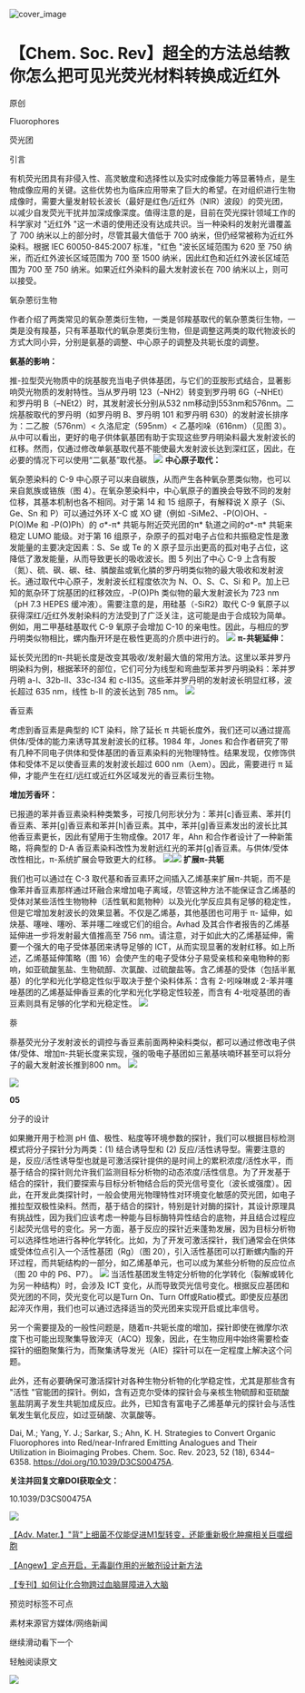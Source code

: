 ﻿![cover_image](https://mmbiz.qpic.cn/mmbiz_jpg/wzBk7nZmzgrXvtS2dibg6qE1EiaiaGuRp8ZUTlOxJRFKniaElzNat8dJq6TNSZwicKWdXcstLZy5znwGogaCibsTGc1w/0?wx_fmt=jpeg) 

#  【Chem. Soc. Rev】超全的方法总结教你怎么把可见光荧光材料转换成近红外 
 
 原创

Fluorophores

荧光团



引言

有机荧光团具有非侵入性、高灵敏度和选择性以及实时成像能力等显著特点，是生物成像应用的关键。这些优势也为临床应用带来了巨大的希望。在对组织进行生物成像时，需要大量发射较长波长（最好是红色/近红外（NIR）波段）的荧光团，以减少自发荧光干扰并加深成像深度。值得注意的是，目前在荧光探针领域工作的科学家对 "近红外 "这一术语的使用还没有达成共识。当一种染料的发射光谱覆盖了 700 纳米以上的部分时，尽管其最大值低于 700 纳米，但仍经常被称为近红外染料。根据 IEC 60050-845:2007 标准，"红色 "波长区域范围为 620 至 750 纳米，而近红外波长区域范围为 700 至 1500 纳米，因此红色和近红外波长区域范围为 700 至 750 纳米。如果近红外染料的最大发射波长在 700 纳米以上，则可以接受。



氧杂蒽衍生物

作者介绍了两类常见的氧杂蒽类衍生物，一类是邻羧基取代的氧杂蒽类衍生物，一类是没有羧基，只有苯基取代的氧杂蒽类衍生物，但是调整这两类的取代物波长的方式大同小异，分别是氨基的调整、中心原子的调整及共轭长度的调整。

**氨基的影响：**

推-拉型荧光物质中的烷基胺充当电子供体基团，与它们的亚胺形式结合，显著影响荧光物质的发射特性。当从罗丹明 123（–NH2）转变到罗丹明 6G（–NHEt）和罗丹明 B（–NEt2）时，其发射波长分别从532 nm移动到553nm和576nm。二烷基胺取代的罗丹明（如罗丹明 B、罗丹明 101 和罗丹明 630）的发射波长排序为：二乙胺（576nm）&lt; 久洛尼定（595nm）&lt; 乙基吲哚（616nm）（见图 3）。从中可以看出，更好的电子供体氨基团有助于实现这些罗丹明染料最大发射波长的红移。然而，仅通过修改单氨基取代基不能使最大发射波长达到深红区，因此，在必要的情况下可以使用“二氨基”取代基。
![](../asset/2023-10-19_64abc75382749e6549d3d8d1bb250b9b_0.gif)
**中心原子取代：**

氧杂蒽染料的 C-9 中心原子可以来自碳族，从而产生各种氧杂蒽类似物，也可以来自氮族或铬族（图 4）。在氧杂蒽染料中，中心氧原子的置换会导致不同的发射位移，其基本机制也各不相同。对于第 14 和 15 组原子，有解释说 X 原子（Si、Ge、Sn 和 P）可以通过外环 X-C 或 XO 键（例如 -SiMe2、-P(O)OH、-P(O)Me 和 -P(O)Ph）的 σ\*-π\* 共轭与附近荧光团的π\* 轨道之间的σ\*-π\* 共轭来稳定 LUMO 能级。对于第 16 组原子，杂原子的孤对电子占位和共振稳定性是激发能量的主要决定因素：S、Se 或 Te 的 X 原子显示出更高的孤对电子占位，这降低了激发能量，从而导致更长的吸收波长。图 5 列出了中心 C-9 上含有胺（氮）、硫、砜、碳、硅、膦酸盐或氧化膦的罗丹明类似物的最大吸收和发射波长。通过取代中心原子，发射波长红程度依次为 N、O、S、C、Si 和 P。加上已知的氮杂环丁烷基团的红移效应，-P(O)Ph 类似物的最大发射波长为 723 nm（pH 7.3 HEPES 缓冲液）。需要注意的是，用硅基（-SiR2）取代 C-9 氧原子以获得深红/近红外发射染料的方法受到了广泛关注，这可能是由于合成较为简单。例如，用二甲基硅基取代 C-9 氧原子会增加 C-10 的亲电性。因此，与相应的罗丹明类似物相比，螺内酯开环是在极性更高的介质中进行的。
![](../asset/2023-10-19_42f4bc90101efb775e8883b795111035_1.gif)
**π-共轭延伸：**

延长荧光团的π-共轭长度是改变其吸收/发射最大值的常用方法。这里以苯并罗丹明染料为例，根据苯环的部位，它们可分为线型和弯曲型苯并罗丹明染料：苯并罗丹明 a-I、32b-II、33c-I34 和 c-II35。这些苯并罗丹明的发射波长明显红移，波长超过 635 nm，线性 b-II 的波长达到 785 nm。
![](../asset/2023-10-19_ba28261d292c977064f7dbb349512941_2.gif)



香豆素

考虑到香豆素是典型的 ICT 染料，除了延长 π 共轭长度外，我们还可以通过提高供体/受体的能力来诱导其发射波长的红移。1984 年，Jones 和合作者研究了带有几种不同电子供体和受体基团的香豆素染料的光物理特性。结果发现，仅修饰供体和受体不足以使香豆素的发射波长超过 600 nm（λem）。因此，需要进行 π 延伸，才能产生在红/远红或近红外区域发光的香豆素衍生物。

**增加芳香环：**

已报道的苯并香豆素染料种类繁多，可按几何形状分为：苯并[c]香豆素、苯并[f]香豆素、苯并[g]香豆素和苯并[h]香豆素。其中，苯并[g]香豆素发出的波长比其他香豆素更长，因此有望用于生物成像。2017 年，Ahn 和合作者设计了一种新策略，将典型的 D-A 香豆素染料改性为发射远红光的苯并[g]香豆素。与供体/受体改性相比，π-系统扩展会导致更大的红移。
![](../asset/2023-10-19_37649af27e9fb8c59106ae18951a7a41_3.gif)![](../asset/2023-10-19_a1ca331fae4e2fd67e97ccc6345558a6_4.gif)
**扩展π-共轭**

我们也可以通过在 C-3 取代基和香豆素环之间插入乙烯基来扩展π-共轭，而不是像苯并香豆素那样通过环融合来增加电子离域，尽管这种方法不能保证含乙烯基的受体对某些活性生物物种（活性氧和氮物种）以及光化学反应具有足够的稳定性，但是它增加发射波长的效果显著。不仅是乙烯基，其他基团也可用于 π- 延伸，如炔基、噻唑、噻吩、苯并噻二唑或它们的组合。Avhad 及其合作者报告的乙烯基延伸进一步将发射最大值推高至 756 nm。请注意，对于如此大的乙烯基延伸，需要一个强大的电子受体基团来诱导足够的 ICT，从而实现显著的发射红移。如上所述，乙烯基延伸策略（图 16）会使产生的电子受体分子易受亲核和亲电物种的影响，如亚硫酸氢盐、生物硫醇、次氯酸、过硫酸盐等。含乙烯基的受体（包括半氰基）的化学和光化学稳定性似乎取决于整个染料体系：含有 2-吲哚啉或 2-苯并噻唑基团的乙烯基延伸香豆素的化学和光化学稳定性较差，而含有 4-吡啶基团的香豆素则具有足够的化学和光稳定性。
![](../asset/2023-10-19_8b59fa15930cfe5728d03cf2721fd1c3_5.gif)


萘

萘基荧光分子发射波长的调控与香豆素前面两种染料类似，都可以通过修改电子供体/受体、增加π-共轭长度来实现，强的吸电子基团如三氰基呋喃环甚至可以将分子的最大发射波长推到800 nm。
![](../asset/2023-10-19_de8a6cf01349d5e7690137680ef6393f_6.gif)

![](../asset/2023-10-19_ac47b67f75d14469dc5c3b4873375d69_7.gif)

**05**

分子的设计

如果撇开用于检测 pH 值、极性、粘度等环境参数的探针，我们可以根据目标检测模式将分子探针分为两类：(1) 结合诱导型和 (2) 反应/活性诱导型。需要注意的是，反应/活性诱导型也就是可激活探针提供的是时间上的累积浓度/活性水平，而基于结合的探针则允许我们监测目标分析物的动态浓度/活性信息。为了开发基于结合的探针，我们要探索与目标分析物结合后的荧光信号变化（波长或强度）。因此，在开发此类探针时，一般会使用光物理特性对环境变化敏感的荧光团，如电子推拉型双极性染料。然而，基于结合的探针，特别是针对酶的探针，其设计原理具有挑战性，因为我们应该考虑一种能与目标酶特异性结合的底物，并且结合过程应引起荧光信号的变化。另一方面，基于反应的探针近来蓬勃发展，因为目标分析物可以选择性地进行各种化学转化。比如，为了开发可激活探针，我们通常会在供体或受体位点引入一个活性基团（Rg）（图 20），引入活性基团可以打断螺内酯的开环过程，而共轭结构的一部分，如乙烯基单元，也可以成为某些分析物的反应位点（图 20 中的 P6、P7）。
![](../asset/2023-10-19_1b0af9477fdcd4b3b2e4952819686293_8.gif)
当活性基团发生特定分析物的化学转化（裂解或转化为另一种结构）时，会涉及 ICT 变化，从而导致荧光信号变化。根据反应基团和荧光团的不同，荧光变化可以是Turn On、Turn Off或Ratio模式。即使反应基团起淬灭作用，我们也可以通过选择适当的荧光团来实现开启或比率信号。

另一个需要提及的一般性问题是，随着π-共轭长度的增加，探针即使在微摩尔浓度下也可能出现聚集导致淬灭（ACQ）现象，因此，在生物应用中始终需要检查探针的细胞聚集行为，而聚集诱导发光（AIE）探针可以在一定程度上解决这个问题。

此外，还有必要确保可激活探针对各种生物分析物的化学稳定性，尤其是那些含有 "活性 "官能团的探针。例如，含有迈克尔受体的探针会与亲核生物硫醇和亚硫酸氢盐阴离子发生共轭加成反应。此外，已知含有富电子乙烯基单元的探针会与活性氧发生氧化反应，如过亚硝酸、次氯酸等。

Dai, M.; Yang, Y. J.; Sarkar, S.; Ahn, K. H. Strategies to Convert Organic Fluorophores into Red/near-Infrared Emitting Analogues and Their Utilization in Bioimaging Probes. Chem. Soc. Rev. 2023, 52 (18), 6344–6358. https://doi.org/10.1039/D3CS00475A.

**关注并回复文章DOI获取全文：**

10.1039/D3CS00475A

![](../asset/2023-10-19_eb46ebd50de486a852e98de208de520d_9.png)


[【Adv. Mater.】"背"上细菌不仅能促进M1型转变，还能重新极化肿瘤相关巨噬细胞](http://mp.weixin.qq.com/s?__biz=MzkzOTI1OTMwNg==&amp;mid=2247484219&amp;idx=1&amp;sn=ce0071d60c05faaa726917b535fd3359&amp;chksm=c2f2e7fef5856ee8679fe4281cd8de03747756f4be8d8d3a0a4ab545aaac9f27446fd86420bf&amp;scene=21#wechat_redirect)



[【Angew】定点开启，无毒副作用的光敏剂设计新方法](http://mp.weixin.qq.com/s?__biz=MzkzOTI1OTMwNg==&amp;mid=2247484193&amp;idx=1&amp;sn=0f1905dd02260722dbb84b9bac54e187&amp;chksm=c2f2e7e4f5856ef2f93a30a066edb3f5ee57744b277b59becb2084ec05cfe58b4250a6420c0d&amp;scene=21#wechat_redirect)



[【专刊】如何让化合物跨过血脑屏障进入大脑](http://mp.weixin.qq.com/s?__biz=MzkzOTI1OTMwNg==&amp;mid=2247484164&amp;idx=1&amp;sn=2d93cf1115c0fcaf2fdadaa02421f4c9&amp;chksm=c2f2e7c1f5856ed7f81de97106cb9f8035882fb0cb1b90ea0c18e0572d82ae1d80b3a938f048&amp;scene=21#wechat_redirect)

预览时标签不可点

素材来源官方媒体/网络新闻

  继续滑动看下一个 

 轻触阅读原文 

  ![](http://mmbiz.qpic.cn/mmbiz_png/wzBk7nZmzgq7v9Dg22Sz7VtfIJUOJaRx0AfgRtlrKZzKwOhTlicicAor2tvrgf1LUONnpYH3wKPRRrtL6nCvs0tQ/0?wx_fmt=png)  

